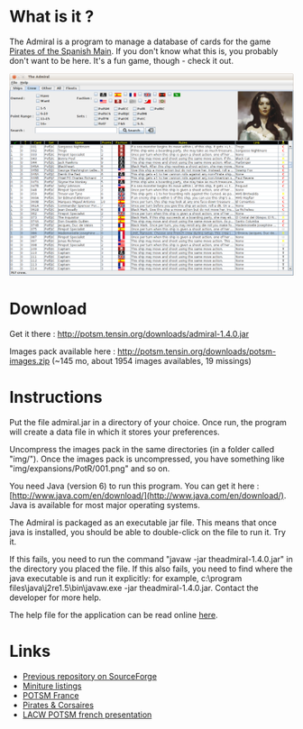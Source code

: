 # What is it ?

The Admiral is a program to manage a database of cards for the game [Pirates of the Spanish Main](en.wikipedia.org/wiki/Pirates_of_the_Spanish_Main). If you don't know what this is, you probably don't want to be here. It's a fun game, though - check it out.

![screenshot](https://github.com/SR-G/theadmiral/blob/master/screenshot.png?raw=true)

# Download

Get it there : http://potsm.tensin.org/downloads/admiral-1.4.0.jar

Images pack available here : http://potsm.tensin.org/downloads/potsm-images.zip (~145 mo, about 1954 images availables, 19 missings)

# Instructions

Put the file admiral.jar in a directory of your choice. Once run, the program will create a data file in which it stores your preferences.

Uncompress the images pack in the same directories (in a folder called "img/"). Once the images pack is uncompressed, you have something like "img/expansions/PotR/001.png" and so on.

You need Java (version 6) to run this program. You can get it here : [http://www.java.com/en/download/](http://www.java.com/en/download/). Java is available for most major operating systems.

The Admiral is packaged as an executable jar file. This means that once java is installed, you should be able to double-click on the file to run it. Try it.

If this fails, you need to run the command "javaw -jar theadmiral-1.4.0.jar" in the directory you placed the file.
If this also fails, you need to find where the java executable is and run it explicitly: for example, c:\program files\java\j2re1.5\bin\javaw.exe -jar theadmiral-1.4.0.jar. Contact the developer for more help.

The help file for the application can be read online [here](https://github.com/SR-G/theadmiral/blob/master/src/main/resources/help/help.html).

# Links

* [Previous repository on SourceForge](http://theadmiral.sourceforge.net/)
* [Miniture listings](http://www.miniaturetrading.com/im/selectCard/game_id/34/goal/)
* [POTSM France](potsm-france.com)
* [Pirates & Corsaires](http://www.pirates-corsaires.com/)
* [LACW POTSM french presentation](http://lacfw.over-blog.net/article-pirates-of-the-spanish-main-51186703.html)
